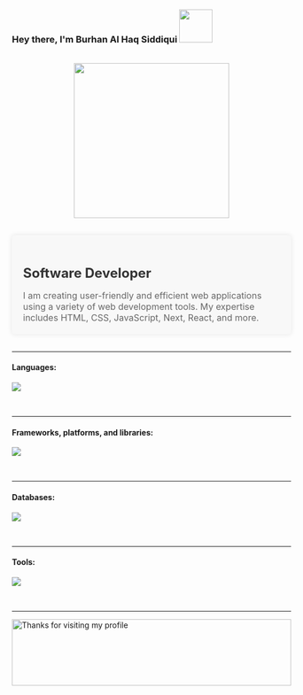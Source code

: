 ### Hey there, I'm Burhan Al Haq Siddiqui <img src="https://media.giphy.com/media/h8NnG7uDobXO576L0G/giphy.gif" width="60" height="60" />

<p align="center">
<br><img src="https://github.com/chiraag-kakar/chiraag-kakar/blob/master/hadder.gif" width="280px"><br><br>
</p>

<div style="background-color: #f8f8f8; padding: 20px; border-radius: 5px; box-shadow: 0px 0px 10px rgba(0, 0, 0, 0.1);">
  <h2 style="color: #333; font-size: 24px; font-weight: bold; margin-bottom: 10px;">Software Developer</h2>
  <p style="color: #666; font-size: 16px; margin-bottom: 0;">I am creating user-friendly and efficient web applications using a variety of web development tools. My expertise includes HTML, CSS, JavaScript, Next, React, and more.</p>
</div>


<br />

---

#### Languages:

<p align="left">
    <img src="https://skillicons.dev/icons?i=ts,js,py,solidity,html,css,&perline=7"/>
</p>

<br />

---

#### Frameworks, platforms, and libraries:

<p align="left">
    <img src="https://skillicons.dev/icons?i=bootstrap,tailwindcss,nextjs,react,&perline=7"/>
</p>

<br />

---

#### Databases:

<p align="left">
    <img src="https://skillicons.dev/icons?i=mongodb,firebase&perline=7"/>
</p>

<br />

---

#### Tools:

<p align="left">
    <img src="https://skillicons.dev/icons?i=visualstudio,vscode,wordpress,xd,remix,ps,ai&perline=7"/>
</p>

<br />

---
<img height="120" alt="Thanks for visiting my profile" width="100%" src="https://github.com/dibyendu415/dibyendu415/blob/master/marquee.svg" />
